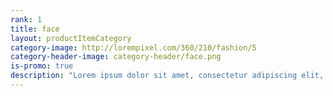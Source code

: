 ```yaml
---
rank: 1
title: face
layout: productItemCategory
category-image: http://lorempixel.com/360/210/fashion/5
category-header-image: category-header/face.png
is-promo: true
description: "Lorem ipsum dolor sit amet, consectetur adipiscing elit, sed do eiusmod tempor incididunt ut labore et dolore magna aliqua."
---
```

